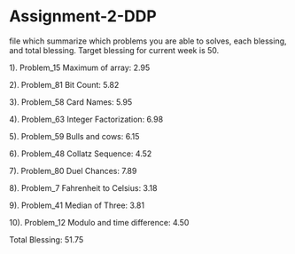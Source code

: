 # Assignment-2-DDP
file which summarize which problems you are able to solves, each blessing, and total blessing. Target blessing for current week is 50.

1). Problem_15 Maximum of array: 2.95

2). Problem_81 Bit Count: 5.82

3). Problem_58 Card Names: 5.95

4). Problem_63 Integer Factorization: 6.98

5). Problem_59 Bulls and cows: 6.15

6). Problem_48 Collatz Sequence: 4.52

7). Problem_80 Duel Chances: 7.89

8). Problem_7 Fahrenheit to Celsius: 3.18

9). Problem_41 Median of Three: 3.81

10). Problem_12 Modulo and time difference: 4.50

Total Blessing: 51.75
